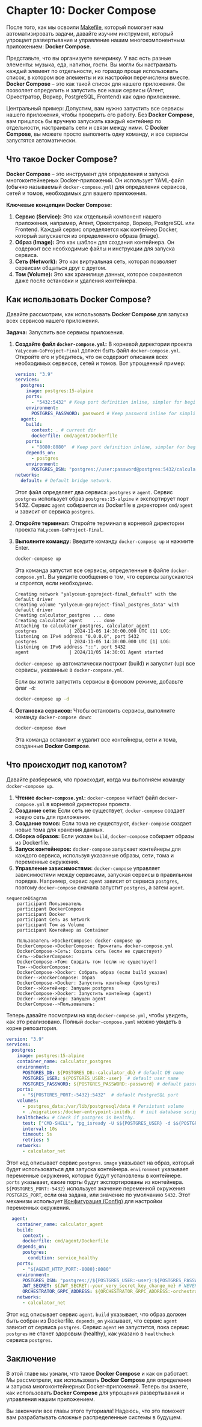 # Chapter 10: Docker Compose

После того, как мы освоили [Makefile](09_makefile.md), который помогает нам автоматизировать задачи, давайте изучим инструмент, который упрощает развертывание и управление нашим многокомпонентным приложением: **Docker Compose**.

Представьте, что вы организуете вечеринку. У вас есть разные элементы: музыка, еда, напитки, гости. Вы могли бы настраивать каждый элемент по отдельности, но гораздо проще использовать список, в котором все элементы и их настройки перечислены вместе. **Docker Compose** – это как такой список для нашего приложения. Он позволяет определить и запустить все наши сервисы (Агент, Оркестратор, Воркер, PostgreSQL, Frontend) как одно приложение.

Центральный пример: Допустим, вам нужно запустить все сервисы нашего приложения, чтобы проверить его работу. Без **Docker Compose**, вам пришлось бы вручную запускать каждый контейнер по отдельности, настраивать сети и связи между ними. С **Docker Compose**, вы можете просто выполнить одну команду, и все сервисы запустятся автоматически.

## Что такое Docker Compose?

**Docker Compose** – это инструмент для определения и запуска многоконтейнерных Docker-приложений. Он использует YAML-файл (обычно называемый `docker-compose.yml`) для определения сервисов, сетей и томов, необходимых для вашего приложения.

**Ключевые концепции Docker Compose:**

1.  **Сервис (Service):** Это как отдельный компонент нашего приложения, например, Агент, Оркестратор, Воркер, PostgreSQL или Frontend. Каждый сервис определяется как контейнер Docker, который запускается из определенного образа (image).
2.  **Образ (Image):** Это как шаблон для создания контейнера. Он содержит все необходимые файлы и инструкции для запуска сервиса.
3.  **Сеть (Network):** Это как виртуальная сеть, которая позволяет сервисам общаться друг с другом.
4.  **Том (Volume):** Это как хранилище данных, которое сохраняется даже после остановки и удаления контейнера.

## Как использовать Docker Compose?

Давайте рассмотрим, как использовать **Docker Compose** для запуска всех сервисов нашего приложения.

**Задача:** Запустить все сервисы приложения.

1.  **Создайте файл `docker-compose.yml`:** В корневой директории проекта `YaLyceum-GoProject-Final` должен быть файл `docker-compose.yml`. Откройте его и убедитесь, что он содержит описания всех необходимых сервисов, сетей и томов. Вот упрощенный пример:

    ```yaml
    version: "3.9"
    services:
      postgres:
        image: postgres:15-alpine
        ports:
          - "5432:5432" # Keep port definition inline, simpler for beginners
        environment:
          POSTGRES_PASSWORD: password # Keep password inline for simplicity
      agent:
        build:
          context: . # current dir
          dockerfile: cmd/agent/Dockerfile
        ports:
          - "8080:8080"  # Keep port definition inline, simpler for beginners
        depends_on:
          - postgres
        environment:
          POSTGRES_DSN: "postgres://user:password@postgres:5432/calculator_db?sslmode=disable" #Keep DSN string inline
    networks:
      default: # Default bridge network.
    ```

    Этот файл определяет два сервиса: `postgres` и `agent`. Сервис `postgres` использует образ `postgres:15-alpine` и экспортирует порт 5432. Сервис `agent` собирается из Dockerfile в директории `cmd/agent` и зависит от сервиса `postgres`.

2.  **Откройте терминал:** Откройте терминал в корневой директории проекта `YaLyceum-GoProject-Final`.

3.  **Выполните команду:** Введите команду `docker-compose up` и нажмите Enter.

    ```bash
    docker-compose up
    ```

    Эта команда запустит все сервисы, определенные в файле `docker-compose.yml`. Вы увидите сообщения о том, что сервисы запускаются и строятся, если необходимо.

    ```
    Creating network "yalyceum-goproject-final_default" with the default driver
    Creating volume "yalyceum-goproject-final_postgres_data" with default driver
    Creating calculator_postgres ... done
    Creating calculator_agent    ... done
    Attaching to calculator_postgres, calculator_agent
    postgres            | 2024-11-05 14:30:00.000 UTC [1] LOG:  listening on IPv4 address "0.0.0.0", port 5432
    postgres            | 2024-11-05 14:30:00.000 UTC [1] LOG:  listening on IPv6 address "::", port 5432
    agent               | 2024/11/05 14:30:01 Agent started
    ```

    `docker-compose up` автоматически построит (build) и запустит (up) все сервисы, указанные в `docker-compose.yml`.

    Если вы хотите запустить сервисы в фоновом режиме, добавьте флаг `-d`:

    ```bash
    docker-compose up -d
    ```

4. **Остановка сервисов:** Чтобы остановить сервисы, выполните команду `docker-compose down`:

   ```bash
   docker-compose down
   ```

   Эта команда остановит и удалит все контейнеры, сети и тома, созданные **Docker Compose**.

## Что происходит под капотом?

Давайте разберемся, что происходит, когда мы выполняем команду `docker-compose up`.

1.  **Чтение `docker-compose.yml`:** `docker-compose` читает файл `docker-compose.yml` в корневой директории проекта.
2.  **Создание сети:** Если сеть не существует, `docker-compose` создает новую сеть для приложения.
3.  **Создание томов:** Если тома не существуют, `docker-compose` создает новые тома для хранения данных.
4.  **Сборка образов:** Если указан `build`, `docker-compose` собирает образы из Dockerfile.
5.  **Запуск контейнеров:** `docker-compose` запускает контейнеры для каждого сервиса, используя указанные образы, сети, тома и переменные окружения.
6.  **Управление зависимостями:** `docker-compose` управляет зависимостями между сервисами, запуская сервисы в правильном порядке. Например, сервис `agent` зависит от сервиса `postgres`, поэтому `docker-compose` сначала запустит `postgres`, а затем `agent`.

```mermaid
sequenceDiagram
    participant Пользователь
    participant DockerCompose
    participant Docker
    participant Сеть as Network
    participant Том as Volume
    participant Контейнер as Container

    Пользователь->DockerCompose: docker-compose up
    DockerCompose->DockerCompose: Прочитать docker-compose.yml
    DockerCompose->Сеть: Создать сеть (если не существует)
    Сеть-->DockerCompose:
    DockerCompose->Том: Создать том (если не существует)
    Том-->DockerCompose:
    DockerCompose->Docker: Собрать образ (если build указан)
    Docker-->DockerCompose: Образ
    DockerCompose->Docker: Запустить контейнер (postgres)
    Docker-->Контейнер: Запущен postgres
    DockerCompose->Docker: Запустить контейнер (agent)
    Docker-->Контейнер: Запущен agent
    DockerCompose-->Пользователь:
```

Теперь давайте посмотрим на код `docker-compose.yml`, чтобы увидеть, как это реализовано. Полный `docker-compose.yaml` можно увидеть в корне репозитория.

```yaml
version: "3.9"
services:
  postgres:
    image: postgres:15-alpine
    container_name: calculator_postgres
    environment:
      POSTGRES_DB: ${POSTGRES_DB:-calculator_db} # default DB name
      POSTGRES_USER: ${POSTGRES_USER:-user}  # default user name
      POSTGRES_PASSWORD: ${POSTGRES_PASSWORD:-password} # default password
    ports:
      - "${POSTGRES_PORT:-5432}:5432"  # default PostgreSQL port
    volumes:
      - postgres_data:/var/lib/postgresql/data # Persistant volume
      - ./migrations:/docker-entrypoint-initdb.d  # init database scripts.
    healthcheck: # Check if postgres is healthy.
      test: ["CMD-SHELL", "pg_isready -U $${POSTGRES_USER} -d $${POSTGRES_DB}"]
      interval: 10s
      timeout: 5s
      retries: 5
    networks:
      - calculator_net
```

Этот код описывает сервис `postgres`.  `image` указывает на образ, который будет использоваться для запуска контейнера.  `environment` указывает переменные окружения, которые будут установлены в контейнере.  `ports` указывает, какие порты будут экспортированы из контейнера.  `${POSTGRES_PORT:-5432}` использует значение переменной окружения `POSTGRES_PORT`, если она задана, или значение по умолчанию `5432`. Этот механизм использует [Конфигурация (Config)](01_конфигурация__config_.md) для настройки переменных окружения.

```yaml
  agent:
    container_name: calculator_agent
    build:
      context: .
      dockerfile: cmd/agent/Dockerfile
    depends_on:
      postgres:
        condition: service_healthy
    ports:
      - "${AGENT_HTTP_PORT:-8080}:8080"
    environment:
      POSTGRES_DSN: "postgres://${POSTGRES_USER:-user}:${POSTGRES_PASSWORD:-password}@postgres:5432/${POSTGRES_DB:-calculator_db}?sslmode=disable"
      JWT_SECRET: ${JWT_SECRET:-your_very_secret_key_change_me} # NEVER push secret keys in plain text.
      ORCHESTRATOR_GRPC_ADDRESS: ${ORCHESTRATOR_GRPC_ADDRESS:-orchestrator:50051}
    networks:
      - calculator_net
```

Этот код описывает сервис `agent`. `build` указывает, что образ должен быть собран из Dockerfile. `depends_on` указывает, что сервис `agent` зависит от сервиса `postgres`.  Сервис `agent` не запустится, пока сервис `postgres` не станет здоровым (healthy), как указано в `healthcheck` сервиса `postgres`.

## Заключение

В этой главе мы узнали, что такое **Docker Compose** и как он работает. Мы рассмотрели, как использовать **Docker Compose** для определения и запуска многоконтейнерных Docker-приложений. Теперь вы знаете, как использовать **Docker Compose** для упрощения развертывания и управления нашим приложением.

Вы закончили все главы этого туториала! Надеюсь, что это поможет вам разрабатывать сложные распределенные системы в будущем.